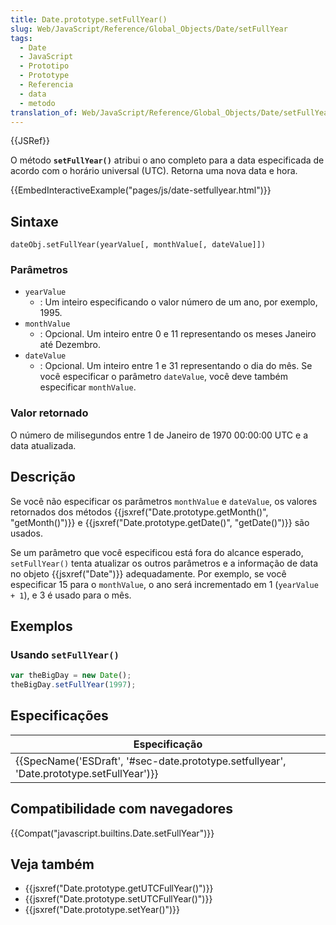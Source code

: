 ```yaml
---
title: Date.prototype.setFullYear()
slug: Web/JavaScript/Reference/Global_Objects/Date/setFullYear
tags:
  - Date
  - JavaScript
  - Prototipo
  - Prototype
  - Referencia
  - data
  - metodo
translation_of: Web/JavaScript/Reference/Global_Objects/Date/setFullYear
---
```

{{JSRef}}

O método **`setFullYear()`** atribui o ano completo para a data especificada de acordo com o horário universal (UTC). Retorna uma nova data e hora.

{{EmbedInteractiveExample("pages/js/date-setfullyear.html")}}

## Sintaxe

    dateObj.setFullYear(yearValue[, monthValue[, dateValue]])

### Parâmetros

- `yearValue`
  - : Um inteiro especificando o valor número de um ano, por exemplo, 1995.
- `monthValue`
  - : Opcional. Um inteiro entre 0 e 11 representando os meses Janeiro até Dezembro.
- `dateValue`
  - : Opcional. Um inteiro entre 1 e 31 representando o dia do mês. Se você especificar o parâmetro `dateValue`, você deve também especificar `monthValue`.

### Valor retornado

O número de milisegundos entre 1 de Janeiro de 1970 00:00:00 UTC e a data atualizada.

## Descrição

Se você não especificar os parâmetros `monthValue` e `dateValue`, os valores retornados dos métodos {{jsxref("Date.prototype.getMonth()", "getMonth()")}} e {{jsxref("Date.prototype.getDate()", "getDate()")}} são usados.

Se um parâmetro que você especificou está fora do alcance esperado, `setFullYear()` tenta atualizar os outros parâmetros e a informação de data no objeto {{jsxref("Date")}} adequadamente. Por exemplo, se você especificar 15 para o `monthValue`, o ano será incrementado em 1 (`yearValue + 1`), e 3 é usado para o mês.

## Exemplos

### Usando `setFullYear()`

```js
var theBigDay = new Date();
theBigDay.setFullYear(1997);
```

## Especificações

| Especificação                                                                                                        |
| -------------------------------------------------------------------------------------------------------------------- |
| {{SpecName('ESDraft', '#sec-date.prototype.setfullyear', 'Date.prototype.setFullYear')}} |

## Compatibilidade com navegadores

{{Compat("javascript.builtins.Date.setFullYear")}}

## Veja também

- {{jsxref("Date.prototype.getUTCFullYear()")}}
- {{jsxref("Date.prototype.setUTCFullYear()")}}
- {{jsxref("Date.prototype.setYear()")}}
